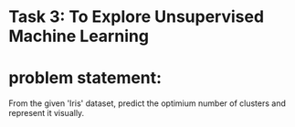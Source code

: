  # Task 3: To Explore Unsupervised Machine Learning
 # problem statement: 
 From the given 'Iris' dataset, predict the optimium number of clusters and represent it visually.
